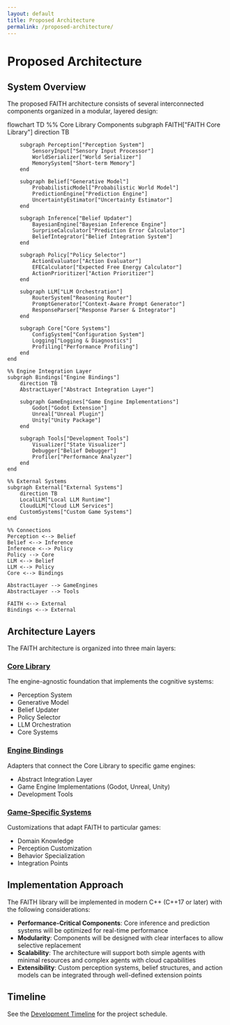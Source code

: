 ```yaml
---
layout: default
title: Proposed Architecture
permalink: /proposed-architecture/
---
```


# Proposed Architecture

## System Overview

The proposed FAITH architecture consists of several interconnected components organized in a modular, layered design:

<div class="mermaid">
flowchart TD
    %% Core Library Components
    subgraph FAITH["FAITH Core Library"]
        direction TB

        subgraph Perception["Perception System"]
            SensoryInput["Sensory Input Processor"]
            WorldSerializer["World Serializer"]
            MemorySystem["Short-term Memory"]
        end
        
        subgraph Belief["Generative Model"]
            ProbabilisticModel["Probabilistic World Model"]
            PredictionEngine["Prediction Engine"]
            UncertaintyEstimator["Uncertainty Estimator"]
        end
        
        subgraph Inference["Belief Updater"]
            BayesianEngine["Bayesian Inference Engine"]
            SurpriseCalculator["Prediction Error Calculator"]
            BeliefIntegrator["Belief Integration System"]
        end
        
        subgraph Policy["Policy Selector"]
            ActionEvaluator["Action Evaluator"]
            EFECalculator["Expected Free Energy Calculator"]
            ActionPrioritizer["Action Prioritizer"]
        end
        
        subgraph LLM["LLM Orchestration"]
            RouterSystem["Reasoning Router"]
            PromptGenerator["Context-Aware Prompt Generator"]
            ResponseParser["Response Parser & Integrator"]
        end
        
        subgraph Core["Core Systems"]
            ConfigSystem["Configuration System"]
            Logging["Logging & Diagnostics"]
            Profiling["Performance Profiling"]
        end
    end
    
    %% Engine Integration Layer
    subgraph Bindings["Engine Bindings"]
        direction TB
        AbstractLayer["Abstract Integration Layer"]
        
        subgraph GameEngines["Game Engine Implementations"]
            Godot["Godot Extension"]
            Unreal["Unreal Plugin"]
            Unity["Unity Package"]
        end
        
        subgraph Tools["Development Tools"]
            Visualizer["State Visualizer"]
            Debugger["Belief Debugger"]
            Profiler["Performance Analyzer"]
        end
    end
    
    %% External Systems
    subgraph External["External Systems"]
        direction TB
        LocalLLM["Local LLM Runtime"]
        CloudLLM["Cloud LLM Services"]
        CustomSystems["Custom Game Systems"]
    end
    
    %% Connections
    Perception <--> Belief
    Belief <--> Inference
    Inference <--> Policy
    Policy --> Core
    LLM <--> Belief
    LLM <--> Policy
    Core <--> Bindings
    
    AbstractLayer --> GameEngines
    AbstractLayer --> Tools
    
    FAITH <--> External
    Bindings <--> External
</div>

## Architecture Layers

The FAITH architecture is organized into three main layers:

### [Core Library](/FAITH/core-library/)

The engine-agnostic foundation that implements the cognitive systems:

- Perception System
- Generative Model
- Belief Updater
- Policy Selector
- LLM Orchestration
- Core Systems

### [Engine Bindings](/FAITH/engine-bindings/)

Adapters that connect the Core Library to specific game engines:

- Abstract Integration Layer
- Game Engine Implementations (Godot, Unreal, Unity)
- Development Tools

### [Game-Specific Systems](/FAITH/game-specific-systems/)

Customizations that adapt FAITH to particular games:

- Domain Knowledge
- Perception Customization
- Behavior Specialization
- Integration Points

## Implementation Approach

The FAITH library will be implemented in modern C++ (C++17 or later) with the following considerations:

- **Performance-Critical Components**: Core inference and prediction systems will be optimized for real-time performance
- **Modularity**: Components will be designed with clear interfaces to allow selective replacement
- **Scalability**: The architecture will support both simple agents with minimal resources and complex agents with cloud capabilities
- **Extensibility**: Custom perception systems, belief structures, and action models can be integrated through well-defined extension points

## Timeline

See the [Development Timeline](/FAITH/development-timeline/) for the project schedule.
